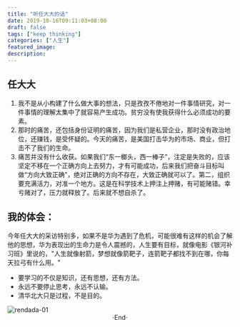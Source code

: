 ```yaml
---
title: "听任大大的话"
date: 2019-10-16T09:11:03+08:00
draft: false
tags: ["keep thinking"]
categories: ["人生"]
featured_image: 
description: 
---
```


## 任大大

1. 我不是从小构建了什么做大事的想法，只是孜孜不倦地对一件事情研究，对一件事情的理解太集中了就容易产生成功。贫穷没有使我获得什么必须成功的要素。
2. 那时的痛苦，还包括身份证明的痛苦，因为我们是私营企业，那时没有政治地位，还赚钱，是受怀疑的。今天的痛苦，是美国打击华为的市场、商业，但打击不了我们的生命。
3. 痛苦并没有什么收获。如果我们“东一榔头，西一棒子”，注定是失败的，应该坚定不移在一个正确方向上去努力，才有可能成功，后来我们把奋斗目标叫做“方向大致正确”，绝对正确的方向不存在，大致正确就可以了。第二，组织要充满活力，对准一个地方。这是在科学技术上押注上押赌，有可能赌错。幸亏赌对了，压力就释放了。后来就不想自杀了。

## 我的体会：
今年任大大的采访特别多，如果不是华为遇到了危机，可能很难有这样的机会了解他的思想，华为表现出的生命力是令人震撼的，人生要有目标，就像电影《银河补习班》里说的，"人生就像射箭，梦想就像箭靶子，连箭靶子都找不到在哪，你每天拉弓有什么用。"

- 要学习的不仅是知识，还有思想，还有方法。
- 永远不要停止思考，永远不认输。
- 清华北大只是过程，不是目的。

<img alt="rendada-01" src="https://rudyarchitect.github.io/blog-images/life/life_rendada-01.jpg">

<br>

<center>  ·End·  </center>
